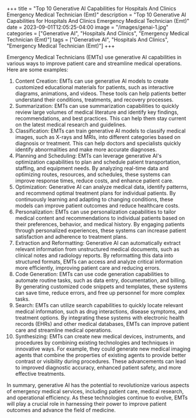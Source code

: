 +++
title = "Top 10 Generative AI Capabilities for Hospitals And Clinics Emergency Medical Technician (Emt)"
description = "Top 10 Generative AI Capabilities for Hospitals And Clinics Emergency Medical Technician (Emt)"
date = 2023-09-01T12:05:25-04:00
image = "/images/genai-1.jpg"
categories = ["Generative AI", "Hospitals And Clinics", "Emergency Medical Technician (Emt)"]
tags = ["Generative AI", "Hospitals And Clinics", "Emergency Medical Technician (Emt)"]
+++

Emergency Medical Technicians (EMTs) use generative AI capabilities in various ways to improve patient care and streamline medical operations. Here are some examples:

1. Content Creation: EMTs can use generative AI models to create customized educational materials for patients, such as interactive diagrams, animations, and videos. These tools can help patients better understand their conditions, treatments, and recovery processes.
2. Summarization: EMTs can use summarization capabilities to quickly review large volumes of medical literature and identify key findings, recommendations, and best practices. This can help them stay current on the latest medical research and guidelines.
3. Classification: EMTs can train generative AI models to classify medical images, such as X-rays and MRIs, into different categories based on diagnosis or treatment. This can help doctors and specialists quickly identify abnormalities and make more accurate diagnoses.
4. Planning and Scheduling: EMTs can leverage generative AI's optimization capabilities to plan and schedule patient transportation, staffing, and equipment needs. By analyzing real-time data and optimizing routes, resources, and schedules, these systems can improve response times, reduce costs, and enhance patient care.
5. Optimization: Generative AI can analyze medical data, identify patterns, and recommend optimal treatment plans for individual patients. By continuously learning and adapting to changing conditions, these models can improve patient outcomes and reduce healthcare costs.
6. Personalization: EMTs can use personalization capabilities to tailor medical content and recommendations to individual patients based on their preferences, behavior, and medical history. By engaging patients through personalized experiences, these systems can increase patient satisfaction and adherence to treatment plans.
7. Extraction and Reformatting: Generative AI can automatically extract relevant information from unstructured medical documents, such as clinical notes and radiology reports. By reformatting this data into structured formats, EMTs can access and analyze critical information more efficiently, improving patient care and reducing errors.
8. Code Generation: EMTs can use code generation capabilities to automate routine tasks, such as data entry, documentation, and billing. By generating customized code snippets and templates, these systems can save time, reduce errors, and free up personnel for more complex tasks.
9. Search: EMTs can utilize search capabilities to quickly locate relevant medical information, such as drug interactions, disease symptoms, and treatment options. By integrating these systems with electronic health records (EHRs) and other medical databases, EMTs can improve patient care and streamline medical operations.
10. Synthesizing: EMTs can create new medical devices, instruments, and procedures by combining existing technologies and techniques in innovative ways. For example, they could generate new medical imaging agents that combine the properties of existing agents to provide better contrast or visibility during procedures. These advancements can lead to improved diagnostic accuracy, enhanced patient safety, and more effective treatments.

In summary, generative AI has the potential to revolutionize various aspects of emergency medical services, including patient care, medical research, and operational efficiency. As these technologies continue to evolve, EMTs will play a crucial role in harnessing their power to improve patient outcomes and advance the field of medicine.